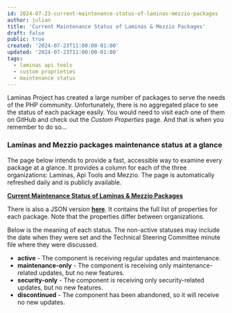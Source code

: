```yaml
---
id: 2024-07-23-current-maintenance-status-of-laminas-mezzio-packages
author: julian
title: 'Current Maintenance Status of Laminas & Mezzio Packages'
draft: false
public: true
created: '2024-07-23T11:00:00-01:00'
updated: '2024-07-23T11:00:00-01:00'
tags:
  - laminas api tools
  - custom proprieties
  - maintenance status
---
```


Laminas Project has created a large number of packages to serve the needs of the PHP community. Unfortunately, there is
no aggregated place to see the status of each package easily. You would need to visit each one of them on GitHub and
check out the *Custom Properties* page. And that is when you remember to do so...

<!--- EXTENDED -->

### Laminas and Mezzio packages maintenance status at a glance

The page below intends to provide a fast, accessible way to examine every package at a glance. It provides a column for
each of the three organizations: Laminas, Api Tools and Mezzio.
The page is automatically refreshed daily and is publicly available.

[**Current Maintenance Status of Laminas & Mezzio Packages**](https://getlaminas.org/packages-maintenance-status/)

There is also a JSON version [**here**](https://getlaminas.org/share/properties.json). It contains the full list of
properties for each package. Note that the properties differ between organizations.

Below is the meaning of each status. The non-active statuses may include the date when they were set and the Technical
Steering Committee minute file where they were discussed.

- **active** - The component is receiving regular updates and maintenance.
- **maintenance-only** - The component is receiving only maintenance-related updates, but no new features.
- **security-only** - The component is receiving only security-related updates, but no new features.
- **discontinued** - The component has been abandoned, so it will receive no new updates.
